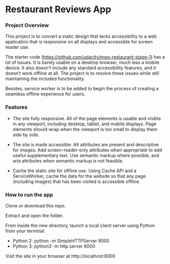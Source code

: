 # Restaurant Reviews App

### Project Overview

This project is to convert a static design that lacks accessibility to a web application that is responsive on all displays and accessible for screen reader use.

The starter code (https://github.com/udacity/mws-restaurant-stage-1) has a lot of issues. It is barely usable on a desktop browser, much less a mobile device. It also doesn’t include any standard accessibility features, and it doesn’t work offline at all. The project is to resolve these issues while still maintaining the included functionality.

Besides, service worker is to be added to begin the process of creating a seamless offline experience for users.

### Features

- The site fully responsive. All of the page elements is usable and visible in any viewport, including desktop, tablet, and mobile displays. Page elements should wrap when the viewport is too small to display them side by side.

- The site is made accessible. Alt attributes are present and descriptive for images. Add screen-reader-only attributes when appropriate to add useful supplementary text. Use semantic markup where possible, and aria attributes when semantic markup is not feasible.

- Cache the static site for offline use. Using Cache API and a ServiceWorker, cache the data for the website so that any page (including images) that has been visited is accessible offline.


### How to run the app

Clone or download this repo.

Extract and open the folder.

From inside the new directory, launch a local client server using Python from your terminal:
- Python 2: python -m SimpleHTTPServer 8000
- Python 3: python3 -m http.server 8000

Visit the site in your browser at http://localhost:8000


